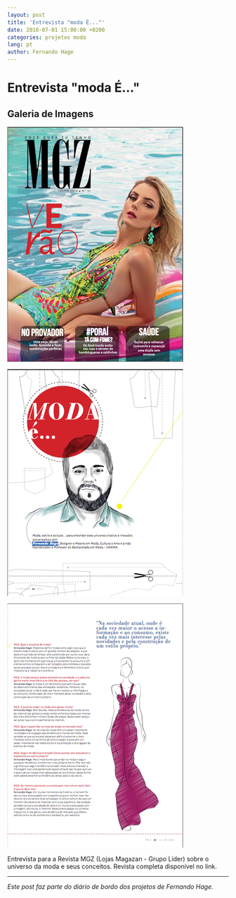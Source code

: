 ```yaml
---
layout: post
title: 'Entrevista "moda É..."'
date: 2016-07-01 15:00:00 +0200
categories: projetos moda
lang: pt
author: Fernando Hage
---
```


# Entrevista "moda É..."

## Galeria de Imagens

![Entrevista "moda É..."](/assets/images/entrevista-moda-e-01.png)

![Entrevista "moda É..."](/assets/images/entrevista-moda-e-02.png)

![Entrevista "moda É..."](/assets/images/entrevista-moda-e-03.png)

Entrevista para a Revista MGZ (Lojas Magazan - Grupo Líder) sobre o universo da moda e seus conceitos. Revista completa disponível no link.

---

*Este post faz parte do diário de bordo dos projetos de Fernando Hage.*